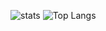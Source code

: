 ![stats](https://github-readme-stats.vercel.app/api?username=carreb&show_icons=true&theme=synthwave)
![Top Langs](https://github-readme-stats.vercel.app/api/top-langs/?username=carreb&theme=synthwave)
